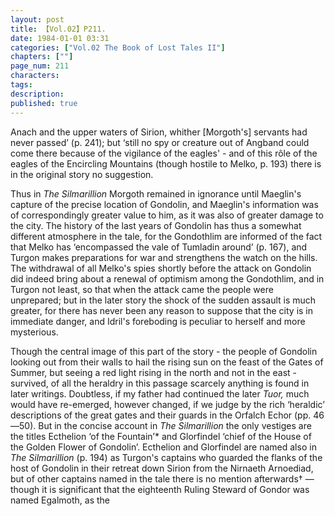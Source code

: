 ```yaml
---
layout: post
title: 【Vol.02】P211.
date: 1984-01-01 03:31
categories: ["Vol.02 The Book of Lost Tales II"]
chapters: [""]
page_num: 211
characters: 
tags: 
description: 
published: true
---
```


<p style="text-indent: 0;">
Anach and the upper waters of Sirion, whither [Morgoth's] servants had never passed’ (p. 241); but ‘still no spy or creature out of Angband could come there because of the vigilance of the eagles' - and of this rôle of the eagles of the Encircling Mountains (though hostile to Melko, p. 193) there is in the original story no suggestion.
</p>

Thus in <I>The Silmarillion </I>Morgoth remained in ignorance until Maeglin's capture of the precise location of Gondolin, and Maeglin's information was of correspondingly greater value to him, as it was also of greater damage to the city. The history of the last years of Gondolin has thus a somewhat different atmosphere in the tale, for the Gondothlim are informed of the fact that Melko has ‘encompassed the vale of Tumladin around’ (p. 167), and Turgon makes preparations for war and strengthens the watch on the hills. The withdrawal of all Melko's spies shortly before the attack on Gondolin did indeed bring about a renewal of optimism among the Gondothlim, and in Turgon not least, so that when the attack came the people were unprepared; but in the later story the shock of the sudden assault is much greater, for there has never been any reason to suppose that the city is in immediate danger, and Idril's foreboding is peculiar to herself and more mysterious.

Though the central image of this part of the story - the people of Gondolin looking out from their walls to hail the rising sun on the feast of the Gates of Summer, but seeing a red light rising in the north and not in the east - survived, of all the heraldry in this passage scarcely anything is found in later writings. Doubtless, if my father had continued the later <I>Tuor, </I>much would have re-emerged, however changed, if we judge by the rich ‘heraldic’ descriptions of the great gates and their guards in the Orfalch Echor (pp. 46—50). But in the concise account in <I>The Silmarillion </I>the only vestiges are the titles Ecthelion ‘of the Fountain’\* and Glorfindel ‘chief of the House of the Golden Flower of Gondolin’. Ecthelion and Glorfindel are named also in <I>The Silmarillion </I>(p. 194) as Turgon's captains who guarded the flanks of the host of Gondolin in their retreat down Sirion from the Nirnaeth Arnoediad, but of other captains named in the tale there is no mention afterwards† — though it is significant that the eighteenth Ruling Steward of Gondor was named Egalmoth, as the

